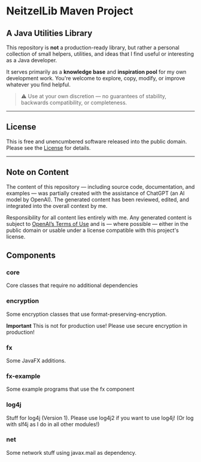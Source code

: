 # NeitzelLib Maven Project

## A Java Utilities Library

This repository is **not** a production-ready library, but rather a personal collection of small helpers, utilities, and ideas that I find useful or interesting as a Java developer.

It serves primarily as a **knowledge base** and **inspiration pool** for my own development work. You're welcome to explore, copy, modify, or improve whatever you find helpful.

> ⚠️ Use at your own discretion — no guarantees of stability, backwards compatibility, or completeness.

---

## License
This is free and unencumbered software released into the public domain. Please see the [License](LICENSE.md) for details.

---

## Note on Content

The content of this repository — including source code, documentation, and examples — was partially created with the assistance of ChatGPT (an AI model by OpenAI). The generated content has been reviewed, edited, and integrated into the overall context by me.

Responsibility for all content lies entirely with me. Any generated content is subject to [OpenAI’s Terms of Use](https://openai.com/policies/terms-of-use) and is — where possible — either in the public domain or usable under a license compatible with this project's license.

## Components

### core

Core classes that require no additional dependencies

### encryption

Some encryption classes that use format-preserving-encryption.

**Important** This is not for production use! Please use secure encryption in production!

### fx

Some JavaFX additions.

### fx-example

Some example programs that use the fx component

### log4j

Stuff for log4j (Version 1). Please use log4j2 if you want to use log4j! (Or log with slf4j as I do in all other modules!)

### net

Some network stuff using javax.mail as dependency.
